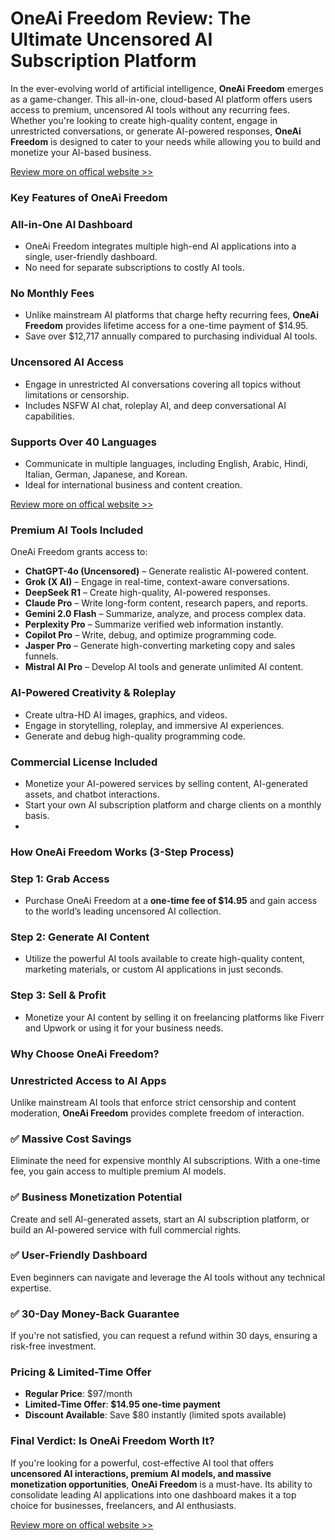 
<div><img src="https://media.licdn.com/dms/image/v2/D5612AQHhxR9x45qCpQ/article-cover_image-shrink_600_2000/B56ZWGGfW.GQAQ-/0/1741711605749?e=1747267200&v=beta&t=OdWVcqv1TwkCo-xRCXT9HCKb8Lr-M9GPYWzjKejwgRs" loading="lazy" alt="" id="ember560"></div>
<h1 dir="ltr"><span data-scaffold-immersive-reader-title="">OneAi Freedom Review: The Ultimate Uncensored AI Subscription Platform</span></h1>
<div>
  <div>
  <div data-scaffold-immersive-reader-content="">
    <div>
      <div dir="ltr">
        <div tabindex="0" data-artdeco-is-focused="true">
          <p id="ember577">In the ever-evolving world of artificial intelligence, <strong>OneAi Freedom</strong> emerges as a game-changer. This all-in-one, cloud-based AI platform offers users access to premium, uncensored AI tools without any recurring fees. Whether you're looking to create high-quality content, engage in unrestricted conversations, or generate AI-powered responses, <strong>OneAi Freedom</strong> is designed to cater to your needs while allowing you to build and monetize your AI-based business.</p>
          <p id="ember578"><a target="_self" tabindex="0" href="https://aidigireview.com/oneai-freedom-review/" data-test-app-aware-link="">Review more on offical website &gt;&gt;</a></p>
          <h3 id="ember579">Key Features of OneAi Freedom</h3>
          <h3 id="ember580">All-in-One AI Dashboard</h3>
          <p id="ember581">
          <ul>
            <li>OneAi Freedom integrates multiple high-end AI applications into a single, user-friendly dashboard.</li>
            <li>No need for separate subscriptions to costly AI tools.</li>
          </ul>
          </p>
          <h3 id="ember582">No Monthly Fees</h3>
          <p id="ember583">
          <ul>
            <li>Unlike mainstream AI platforms that charge hefty recurring fees, <strong>OneAi Freedom</strong> provides lifetime access for a one-time payment of $14.95.</li>
            <li>Save over $12,717 annually compared to purchasing individual AI tools.</li>
          </ul>
          </p>
          <h3 id="ember584"> Uncensored AI Access</h3>
          <p id="ember585">
          <ul>
            <li>Engage in unrestricted AI conversations covering all topics without limitations or censorship.</li>
            <li>Includes NSFW AI chat, roleplay AI, and deep conversational AI capabilities.</li>
          </ul>
          </p>
          <h3 id="ember586"> Supports Over 40 Languages</h3>
          <p id="ember587">
          <ul>
            <li>Communicate in multiple languages, including English, Arabic, Hindi, Italian, German, Japanese, and Korean.</li>
            <li>Ideal for international business and content creation.</li>
          </ul>
          </p>
          <p id="ember588"><a target="_self" tabindex="0" href="https://aidigireview.com/oneai-freedom-review/" data-test-app-aware-link="">Review more on offical website &gt;&gt;</a></p>
          <h3 id="ember589">Premium AI Tools Included</h3>
          <p id="ember590">OneAi Freedom grants access to:</p>
          <p id="ember591">
          <ul>
            <li><strong>ChatGPT-4o (Uncensored)</strong> &ndash; Generate realistic AI-powered content.</li>
            <li><strong>Grok (X AI)</strong> &ndash; Engage in real-time, context-aware conversations.</li>
            <li><strong>DeepSeek R1</strong> &ndash; Create high-quality, AI-powered responses.</li>
            <li><strong>Claude Pro</strong> &ndash; Write long-form content, research papers, and reports.</li>
            <li><strong>Gemini 2.0 Flash</strong> &ndash; Summarize, analyze, and process complex data.</li>
            <li><strong>Perplexity Pro</strong> &ndash; Summarize verified web information instantly.</li>
            <li><strong>Copilot Pro</strong> &ndash; Write, debug, and optimize programming code.</li>
            <li><strong>Jasper Pro</strong> &ndash; Generate high-converting marketing copy and sales funnels.</li>
            <li><strong>Mistral AI Pro</strong> &ndash; Develop AI tools and generate unlimited AI content.</li>
          </ul>
          </p>
          <h3 id="ember592"> AI-Powered Creativity &amp; Roleplay</h3>
          <p id="ember593">
          <ul>
            <li>Create ultra-HD AI images, graphics, and videos.</li>
            <li>Engage in storytelling, roleplay, and immersive AI experiences.</li>
            <li>Generate and debug high-quality programming code.</li>
          </ul>
          </p>
          <h3 id="ember594">Commercial License Included</h3>
          <p id="ember595">
          <ul>
            <li>Monetize your AI-powered services by selling content, AI-generated assets, and chatbot interactions.</li>
            <li>Start your own AI subscription platform and charge clients on a monthly basis.</li>
            <li> </li>
          </ul>
          </p>
          <h3 id="ember596">How OneAi Freedom Works (3-Step Process)</h3>
          <h3 id="ember597">Step 1: Grab Access</h3>
          <p id="ember598">
          <ul>
            <li>Purchase OneAi Freedom at a <strong>one-time fee of $14.95</strong> and gain access to the world&rsquo;s leading uncensored AI collection.</li>
          </ul>
          </p>
          <h3 id="ember599">Step 2: Generate AI Content</h3>
          <p id="ember600">
          <ul>
            <li>Utilize the powerful AI tools available to create high-quality content, marketing materials, or custom AI applications in just seconds.</li>
          </ul>
          </p>
          <h3 id="ember601">Step 3: Sell &amp; Profit</h3>
          <p id="ember602">
          <ul>
            <li>Monetize your AI content by selling it on freelancing platforms like Fiverr and Upwork or using it for your business needs.</li>
          </ul>
          </p>
          <h3 id="ember603">Why Choose OneAi Freedom?</h3>
          <h3 id="ember604">Unrestricted Access to AI Apps</h3>
          <p id="ember605">Unlike mainstream AI tools that enforce strict censorship and content moderation, <strong>OneAi Freedom</strong> provides complete freedom of interaction.</p>
          <h3 id="ember606">&#9989; Massive Cost Savings</h3>
          <p id="ember607">Eliminate the need for expensive monthly AI subscriptions. With a one-time fee, you gain access to multiple premium AI models.</p>
          <h3 id="ember608">&#9989; Business Monetization Potential</h3>
          <p id="ember609">Create and sell AI-generated assets, start an AI subscription platform, or build an AI-powered service with full commercial rights.</p>
          <h3 id="ember610">&#9989; User-Friendly Dashboard</h3>
          <p id="ember611">Even beginners can navigate and leverage the AI tools without any technical expertise.</p>
          <h3 id="ember612">&#9989; 30-Day Money-Back Guarantee</h3>
          <p id="ember613">If you're not satisfied, you can request a refund within 30 days, ensuring a risk-free investment.</p>
          <h3 id="ember614">Pricing &amp; Limited-Time Offer</h3>
          <p id="ember615">
          <ul>
            <li><strong>Regular Price</strong>: $97/month</li>
            <li><strong>Limited-Time Offer</strong>: <strong>$14.95 one-time payment</strong></li>
            <li><strong>Discount Available</strong>: Save $80 instantly (limited spots available)</li>
          </ul>
          </p>
          <h3 id="ember616">Final Verdict: Is OneAi Freedom Worth It?</h3>
          <p id="ember617">If you're looking for a powerful, cost-effective AI tool that offers <strong>uncensored AI interactions, premium AI models, and massive monetization opportunities</strong>, <strong>OneAi Freedom</strong> is a must-have. Its ability to consolidate leading AI applications into one dashboard makes it a top choice for businesses, freelancers, and AI enthusiasts.</p>
          <p id="ember618"><a target="_self" tabindex="0" href="https://aidigireview.com/oneai-freedom-review/" data-test-app-aware-link="">Review more on offical website &gt;&gt;</a></p>
        </div>
      </div>
    </div>
  </div>
</div>
